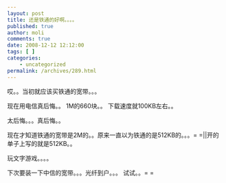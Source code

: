 ```yaml
---
layout: post
title: 还是铁通的好啊。。。。
published: true
author: moli
comments: true
date: 2008-12-12 12:12:00
tags: [ ]
categories:
    - uncategorized
permalink: /archives/289.html
---
```

哎。。当初就应该买铁通的宽带。。。

现在用电信真后悔。。 1M的660块。。 下载速度就100KB左右。。

太后悔。。。真后悔。。

现在才知道铁通的宽带是2M的。。原来一直以为铁通的是512KB的。。。= =||开的单子上写的就是512KB。。

玩文字游戏。。。。

下次要装一下中信的宽带。。。光纤到户。。。 试试。。= =